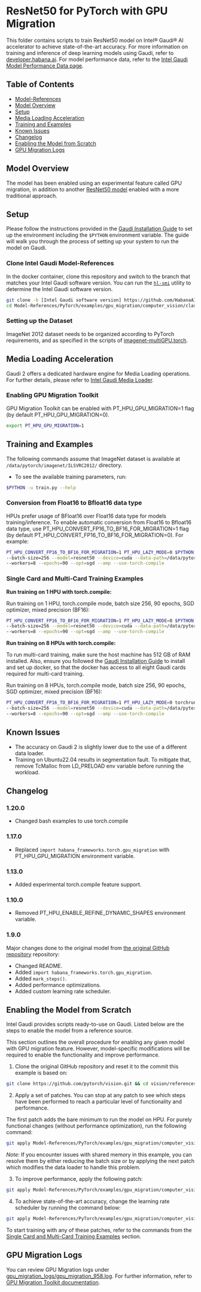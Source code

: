 # ResNet50 for PyTorch with GPU Migration
This folder contains scripts to train ResNet50 model on Intel® Gaudi® AI accelerator to achieve state-of-the-art accuracy.
For more information on training and inference of deep learning models using Gaudi, refer to [developer.habana.ai](https://developer.habana.ai/resources/).
For model performance data, refer to the [Intel Gaudi Model Performance Data page](https://developer.habana.ai/resources/habana-training-models/#performance).

## Table of Contents
  - [Model-References](../../../../../../README.md)
  - [Model Overview](#model-overview)
  - [Setup](#setup)
  - [Media Loading Acceleration](#media-loading-acceleration)
  - [Training and Examples](#training-and-examples)
  - [Known Issues](#known-issues)
  - [Changelog](#changelog)
  - [Enabling the Model from Scratch](#enabling-the-model-from-scratch)
  - [GPU Migration Logs](#gpu-migration-logs)

## Model Overview
The model has been enabled using an experimental feature called GPU migration, in addition to another [ResNet50 model](../../../../../computer_vision/classification/torchvision/README.md) enabled with a more traditional approach.

## Setup
Please follow the instructions provided in the [Gaudi Installation Guide](https://docs.habana.ai/en/latest/Installation_Guide/index.html) to set up the environment including the `$PYTHON` environment variable.
The guide will walk you through the process of setting up your system to run the model on Gaudi.

### Clone Intel Gaudi Model-References
In the docker container, clone this repository and switch to the branch that matches your Intel Gaudi software version.
You can run the [`hl-smi`](https://docs.habana.ai/en/latest/Management_and_Monitoring/System_Management_Tools_Guide/System_Management_Tools.html#hl-smi-utility-options) utility to determine the Intel Gaudi software version.

```bash
git clone -b [Intel Gaudi software version] https://github.com/HabanaAI/Model-References
cd Model-References/PyTorch/examples/gpu_migration/computer_vision/classification/torchvision
```

### Setting up the Dataset
ImageNet 2012 dataset needs to be organized according to PyTorch requirements, and as specified in the scripts of [imagenet-multiGPU.torch](https://github.com/soumith/imagenet-multiGPU.torch).

## Media Loading Acceleration
Gaudi 2 offers a dedicated hardware engine for Media Loading operations.
For further details, please refer to [Intel Gaudi Media Loader](https://docs.habana.ai/en/latest/PyTorch/Reference/Using_Media_Loader_with_PyTorch/Media_Loader_PT.html).

### Enabling GPU Migration Toolkit
GPU Migration Toolkit can be enabled with PT_HPU_GPU_MIGRATION=1 flag
(by default PT_HPU_GPU_MIGRATION=0).
```bash
export PT_HPU_GPU_MIGRATION=1
```

## Training and Examples

The following commands assume that ImageNet dataset is available at `/data/pytorch/imagenet/ILSVRC2012/` directory.

- To see the available training parameters, run:
```bash
$PYTHON -u train.py --help
```
### Conversion from Float16 to Bfloat16 data type

HPUs prefer usage of BFloat16 over Float16 data type for models training/inference. To enable automatic conversion from Float16 to Bfloat16 data type, use PT_HPU_CONVERT_FP16_TO_BF16_FOR_MIGRATION=1 flag (by default PT_HPU_CONVERT_FP16_TO_BF16_FOR_MIGRATION=0). For example:
```bash
PT_HPU_CONVERT_FP16_TO_BF16_FOR_MIGRATION=1 PT_HPU_LAZY_MODE=0 $PYTHON train.py \
--batch-size=256 --model=resnet50 --device=cuda --data-path=/data/pytorch/imagenet/ILSVRC2012 \
--workers=8 --epochs=90 --opt=sgd --amp --use-torch-compile
```

### Single Card and Multi-Card Training Examples

**Run training on 1 HPU with torch.compile:**

Run training on 1 HPU, torch.compile mode, batch size 256, 90 epochs, SGD optimizer, mixed precision (BF16):
```bash
PT_HPU_CONVERT_FP16_TO_BF16_FOR_MIGRATION=1 PT_HPU_LAZY_MODE=0 $PYTHON train.py \
--batch-size=256 --model=resnet50 --device=cuda --data-path=/data/pytorch/imagenet/ILSVRC2012 \
--workers=8 --epochs=90 --opt=sgd --amp --use-torch-compile
```

**Run training on 8 HPUs with torch.compile:**

To run multi-card training, make sure the host machine has 512 GB of RAM installed.
Also, ensure you followed the [Gaudi Installation Guide](https://docs.habana.ai/en/latest/Installation_Guide/GAUDI_Installation_Guide.html) to install and set up docker, so that the docker has access to all eight Gaudi cards required for multi-card training.

Run training on 8 HPUs, torch.compile mode, batch size 256, 90 epochs, SGD optimizer, mixed precision (BF16):
```bash
PT_HPU_CONVERT_FP16_TO_BF16_FOR_MIGRATION=1 PT_HPU_LAZY_MODE=0 torchrun --nproc_per_node 8 train.py \
--batch-size=256 --model=resnet50 --device=cuda --data-path=/data/pytorch/imagenet/ILSVRC2012 \
--workers=8 --epochs=90 --opt=sgd --amp --use-torch-compile
```

## Known Issues
* The accuracy on Gaudi 2 is slightly lower due to the use of a different data loader.
* Training on Ubuntu22.04 results in segmentation fault. To mitigate that, remove TcMalloc from LD_PRELOAD env variable before running the workload.

## Changelog
### 1.20.0
* Changed bash examples to use torch.compile
### 1.17.0
* Replaced `import habana_frameworks.torch.gpu_migration` with PT_HPU_GPU_MIGRATION environment variable.
### 1.13.0
* Added experimental torch.compile feature support.
### 1.10.0
* Removed PT_HPU_ENABLE_REFINE_DYNAMIC_SHAPES environment variable.
### 1.9.0
Major changes done to the original model from [the original GitHub repository](https://github.com/pytorch/vision/tree/900982fccb88d1220cac5b1dad9ae37dd7554f2e/references/classification) repository:
* Changed README.
* Added `import habana_frameworks.torch.gpu_migration`.
* Added `mark_steps()`.
* Added performance optimizations.
* Added custom learning rate scheduler.

## Enabling the Model from Scratch
Intel Gaudi provides scripts ready-to-use on Gaudi.
Listed below are the steps to enable the model from a reference source.

This section outlines the overall procedure for enabling any given model with GPU migration feature.
However, model-specific modifications will be required to enable the functionality and improve performance.

1. Clone the original GitHub repository and reset it to the commit this example is based on:
```bash
git clone https://github.com/pytorch/vision.git && cd vision/references/classification && git reset --hard 900982fccb88d1220cac5b1dad9ae37dd7554f2e
```

2. Apply a set of patches.
You can stop at any patch to see which steps have been performed to reach a particular level of functionality and performance.

The first patch adds the bare minimum to run the model on HPU. For purely functional changes (without performance optimization), run the following command:
```bash
git apply Model-References/PyTorch/examples/gpu_migration/computer_vision/classification/torchvision/patches/minimal_changes.diff
```

*Note:* If you encounter issues with shared memory in this example, you can resolve them by either reducing the batch size or by applying the next patch which modifies the data loader to handle this problem.

3. To improve performance, apply the following patch:
```bash
git apply Model-References/PyTorch/examples/gpu_migration/computer_vision/classification/torchvision/patches/performance_improvements.diff
```

4. To achieve state-of-the-art accuracy, change the learning rate scheduler by running the command below:
```bash
git apply Model-References/PyTorch/examples/gpu_migration/computer_vision/classification/torchvision/patches/lr_scheduler.diff
```

To start training with any of these patches, refer to the commands from the [Single Card and Multi-Card Training Examples](#single-card-and-multi-card-training-examples) section.

## GPU Migration Logs
You can review GPU Migration logs under [gpu_migration_logs/gpu_migration_958.log](gpu_migration_logs/gpu_migration_958.log).
For further information, refer to [GPU Migration Toolkit documentation](https://docs.habana.ai/en/latest/PyTorch/PyTorch_Model_Porting/GPU_Migration_Toolkit/GPU_Migration_Toolkit.html#enabling-logging-feature).
